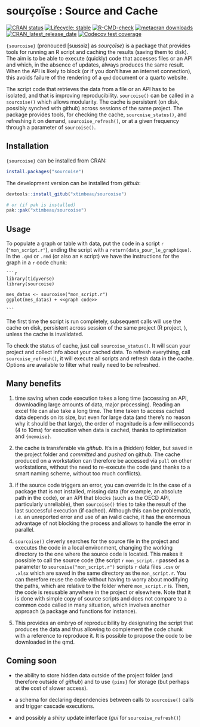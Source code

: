 
<!-- README.md is generated from README.Rmd. Please edit that file -->

# sourçoïse : Source and Cache

<!-- badges: start -->

[![CRAN
status](https://www.r-pkg.org/badges/version/sourcoise)](https://CRAN.R-project.org/package=sourcoise)
[![Lifecycle:
stable](https://img.shields.io/badge/lifecycle-stable-brightgreen.svg)](https://lifecycle.r-lib.org/articles/stages.html#stable)
[![R-CMD-check](https://github.com/xtimbeau/sourcoise/actions/workflows/R-CMD-check.yaml/badge.svg)](https://github.com/xtimbeau/sourcoise/actions/workflows/R-CMD-check.yaml)
[![metacran
downloads](https://cranlogs.r-pkg.org/badges/sourcoise)](https://cran.r-project.org/package=sourcoise)
[![CRAN_latest_release_date](https://www.r-pkg.org/badges/last-release/sourcoise)](https://cran.r-project.org/package=sourcoise)
[![Codecov test
coverage](https://codecov.io/gh/xtimbeau/sourcoise/graph/badge.svg)](https://app.codecov.io/gh/xtimbeau/sourcoise)
<!-- badges: end -->

`{sourcoise}` (pronouced \[suʁsɔiz\] as *sourçoïse*) is a package that
provides tools for running an R script and caching the results (saving
them to disk). The aim is to be able to execute (quickly) code that
accesses files or an API and which, in the absence of updates, always
produces the same result. When the API is likely to block (or if you
don’t have an internet connection), this avoids failure of the rendering
of a `qmd` document or a quarto website.

The script code that retrieves the data from a file or an API has to be
isolated, and that is improving reproducibility. `sourcoise()` can be
called in a `sourcoise()` which allows modularity. The cache is
persistent (on disk, possibly synched with github) across sessions of
the same project. The package provides tools, for checking the cache,
`sourcoise_status()`, and refreshing it on demand,
`sourcoise_refresh()`, or at a given frequency through a parameter of
`sourcoise()`.

## Installation

`{sourcoise}` can be installed from CRAN:

``` r
install.packages("sourcoise")
```

The development version can be installed from *github*:

``` r
devtools::install_gitub("xtimbeau/sourcoise")

# or (if pak is installed)
pak::pak("xtimbeau/sourcoise")
```

## Usage

To populate a graph or table with data, put the code in a script `r`
(`"mon_script.r"`), ending the script with a
`return(data_pour_le_graphique)`. In the `.qmd` or `.rmd` (or also an
`R` script) we have the instructions for the graph in a `r` code chunk:

```` qmd
```r
library(tidyverse)
library(sourcoise)

mes_datas <- sourcoise("mon_script.r")
ggplot(mes_datas) + <<graph code>>

```
````

The first time the script is run completely, subsequent calls will use
the cache on disk, persistent across session of the same project (R
project, ), unless the cache is invalidated.

To check the status of cache, just call `sourcoise_status()`. It will
scan your project and collect info about your cached data. To refresh
everything, call `sourcoise_refresh()`, it will execute all scripts and
refresh data in the cache. Options are available to filter what really
need to be refreshed.

## Many benefits

1.  time saving when code execution takes a long time (accessing an API,
    downloading large amounts of data, major processing). Reading an
    excel file can also take a long time. The time taken to access
    cached data depends on its size, but even for large data (and
    there’s no reason why it should be that large), the order of
    magnitude is a few milliseconds (4 to 10ms) for execution when data
    is cached, thanks to optimization and `{memoise}`.

2.  the cache is transferable via *github*. It’s in a (hidden) folder,
    but saved in the project folder and *committed* and *pushed* on
    github. The cache produced on a workstation can therefore be
    accessed via `pull` on other workstations, without the need to
    re-execute the code (and thanks to a smart naming scheme, without
    too much conflicts).

3.  if the source code triggers an error, you can override it: In the
    case of a package that is not installed, missing data (for example,
    an absolute path in the code), or an API that blocks (such as the
    OECD API, particularly unreliable), then `sourcoise()` tries to take
    the result of the last successful execution (if cached). Although
    this can be problematic, i.e. an unreported error and use of an
    ivalid cache, it has the enormous advantage of not blocking the
    process and allows to handle the error in parallel.

4.  `sourcoise()` cleverly searches for the source file in the project
    and executes the code in a local environment, changing the working
    directory to the one where the source code is located. This makes it
    possible to call the source code (the script `r` `mon_script.r`
    passed as a parameter to `sourcoise("mon_script.r")` scripts `r`
    data files `.csv` or `.xlsx` which are saved in the same directory
    as the `mon_script.r`. You can therefore reuse the code without
    having to worry about modifying the paths, which are relative to the
    folder where `mon_script.r` is. Then, the code is resusable anywhere
    in the project or elsewhere. Note that it is done with simple copy
    of source scripts and does not compare to a common code called in
    many situation, which involves another approach (a package and
    functions for instance).

5.  This provides an embryo of reproducibility by designating the script
    that produces the data and thus allowing to complement the code
    chunk with a reference to reproduce it. It is possible to propose
    the code to be downloaded in the qmd.

## Coming soon

- the ability to store hidden data outside of the project folder (and
  therefore outside of *github*) and to use `{pins}` for storage (but
  perhaps at the cost of slower access).

- a schema for declaring dependencies between calls to `sourcoise()`
  calls and trigger cascade executions.

- and possibly a *shiny* update interface (*gui* for
  `sourcoise_refresh()`)
